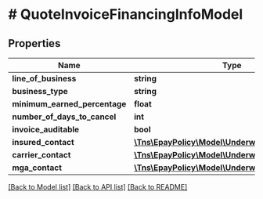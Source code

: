 # # QuoteInvoiceFinancingInfoModel

## Properties

Name | Type | Description | Notes
------------ | ------------- | ------------- | -------------
**line_of_business** | **string** |  | [optional]
**business_type** | **string** |  | [optional]
**minimum_earned_percentage** | **float** |  | [optional]
**number_of_days_to_cancel** | **int** |  | [optional]
**invoice_auditable** | **bool** |  | [optional]
**insured_contact** | [**\Tns\\EpayPolicy\Model\UnderwritingContactModel**](UnderwritingContactModel.md) |  | [optional]
**carrier_contact** | [**\Tns\\EpayPolicy\Model\UnderwritingContactModel**](UnderwritingContactModel.md) |  | [optional]
**mga_contact** | [**\Tns\\EpayPolicy\Model\UnderwritingContactModel**](UnderwritingContactModel.md) |  | [optional]

[[Back to Model list]](../../README.md#models) [[Back to API list]](../../README.md#endpoints) [[Back to README]](../../README.md)
